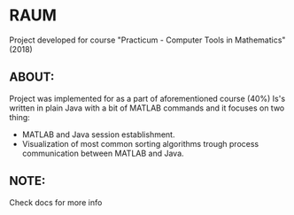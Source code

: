 # RAUM
Project developed for course "Practicum - Computer Tools in Mathematics" (2018)
## ABOUT:
Project was implemented for as a part of aforementioned course (40%)
Is's written in plain Java with a bit of MATLAB commands and it focuses on two thing:
* MATLAB and Java session establishment.
* Visualization of most common sorting algorithms trough process communication between MATLAB and Java.
## NOTE:
Check docs for more info
